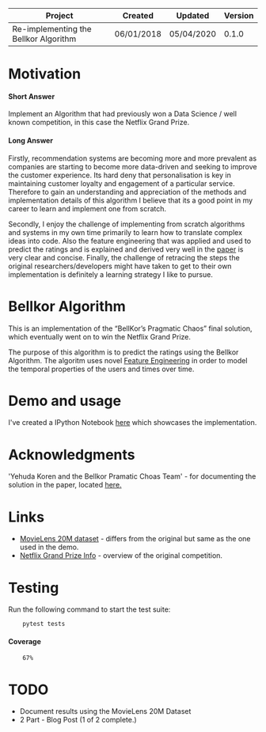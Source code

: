 
| Project                               | Created    | Updated    | Version |
|---------------------------------------|------------|------------|---------|
| Re-implementing the Bellkor Algorithm | 06/01/2018 | 05/04/2020 | 0.1.0   |

# Motivation

#### Short Answer

Implement an Algorithm that had previously won a Data Science / well known competition, in this case the Netflix Grand Prize.

#### Long Answer

Firstly, recommendation systems are becoming more and more prevalent as companies are starting to become more data-driven and seeking to improve the customer experience. Its hard deny that personalisation is key in maintaining customer loyalty and engagement of a particular service. Therefore to gain an understanding and appreciation of the methods and implementation details of this algorithm I believe that its a good point in my career to learn and implement one from scratch.

Secondly, I enjoy the challenge of implementing from scratch algorithms and systems in my own time primarily to learn how to translate complex ideas into code. Also the feature engineering that was applied and used to predict the ratings and is explained and derived very well in the [paper](https://netflixprize.com/assets/GrandPrize2009_BPC_BellKor.pdf) is very clear and concise. Finally, the challenge of retracing the steps the original researchers/developers might have taken to get to their own implementation is definitely a learning strategy I like to pursue.

# Bellkor Algorithm

This is an implementation of the “BellKor’s Pragmatic Chaos” final solution, which eventually went on to win the Netflix Grand Prize. 

The purpose of this algorithm is to predict the ratings using the Bellkor Algorithm. The algoritm uses novel [Feature Engineering](https://en.wikipedia.org/wiki/Feature_engineering) in order to model the temporal properties of the users and times over time.

# Demo and usage

I've created a IPython Notebook [here](resources/Demo.ipynb) which showcases the implementation.

# Acknowledgments

'Yehuda Koren and the Bellkor Pramatic Choas Team' - for documenting the solution in the paper, located [here.](https://netflixprize.com/assets/GrandPrize2009_BPC_BellKor.pdf)

# Links

*   [MovieLens 20M dataset](https://grouplens.org/datasets/movielens/) - differs from the original but same as the one used in the demo.
*   [Netflix Grand Prize Info](https://en.wikipedia.org/wiki/Netflix_Prize) - overview of the original competition.

# Testing

Run the following command to start the test suite:

```
    pytest tests
```

#### Coverage

```
    67%
```

# TODO

*   Document results using the MovieLens 20M Dataset
*   2 Part - Blog Post (1 of 2 complete.)
